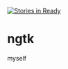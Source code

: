 [![Stories in Ready](https://badge.waffle.io/ngtk/ngtk.png?label=ready&title=Ready)](https://waffle.io/ngtk/ngtk)
# ngtk
myself
